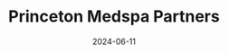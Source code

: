 ---  
layout: startup_page  
title: "Princeton Medspa Partners"  
id: "princetonmedspapartners.com"  
permalink: "/princetonmedspapartnersprincetonmedspapartners.com06112024/"  
website: "https://princetonmedspapartners.com/"  
funding_round: "Growth Capital"  
funding_amount: "$120M"  
investors: "BC Partners"  
about: "Princeton Medspa Partners (PMP) is a national medspa acquisition platform operating 10 injectables-focused clinics. They partner with leading medical spas, providing aesthetic services and leveraging their expertise to help providers grow their practices. PMP aims to become a market leader in the U.S. medical aesthetics market."  
markets: "Medical Aesthetics, Business Consulting and Services, Health Care"  
hq: "Branford, Connecticut, United States"  
founded_year: "1996"  
linkedin: "https://www.linkedin.com/company/princeton-medspa-partners-llc"  
twitter: ""  
instagram: ""  
facebook: "https://www.facebook.com/PrincetonMedspaPartners"  
crunchbase: "https://www.crunchbase.com/organization/princeton-medspa-partners"  
pitchbook: "https://pitchbook.com/profiles/company/178340-59"  

date_display: "11-Jun-2024"  
date: "2024-06-11"

# SEO Optimization  
meta_title: "Princeton Medspa Partners - Growth Capital Funding ($120M)"  
meta_description: "Princeton Medspa Partners, Princeton Medspa Partners (PMP) is a national medspa acquisition platform operating 10 injectables-focused clinics. They partner with leading medical ..."  
meta_keywords: "Princeton Medspa Partners, Medical Aesthetics, Business Consulting and Services, Health Care, Growth Capital funding"  
canonical_url: "https://startup.projectstartups.com/princetonmedspapartnersprincetonmedspapartners.com06112024/"  
---